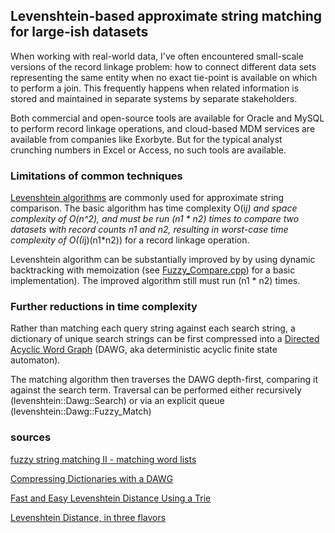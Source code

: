 
## Levenshtein-based approximate string matching for large-ish datasets

When working with real-world data, I've often encountered small-scale versions of the record linkage problem:  how to connect different data sets representing the same entity when no exact tie-point is available on which to perform a join.  This frequently happens when related information is stored and maintained in separate systems by separate stakeholders.

Both commercial and open-source tools are available for Oracle and MySQL to perform record linkage operations, and cloud-based MDM services are available from companies like Exorbyte.  But for the typical analyst crunching numbers in Excel or Access, no such tools are available.

### Limitations of common techniques

[Levenshtein algorithms](http://en.wikipedia.org/wiki/Levenshtein_distance) are commonly used for approximate string comparison.  The basic algorithm has time complexity O(i*j) and space complexity of O(n^2), and must be run (n1 * n2) times to compare two datasets with record counts n1 and n2, resulting in worst-case time complexity of O((i*j)(n1*n2)) for a record linkage operation.

Levenshtein algorithm can be substantially improved by by using dynamic backtracking with memoization (see [Fuzzy_Compare.cpp](https://github.com/stephenjlovell/fuzzy-matching/blob/master/Fuzzy_Compare.cpp)) for a basic implementation).  The improved algorithm still must run (n1 * n2) times.

### Further reductions in time complexity

Rather than matching each query string against each search string, a dictionary of unique search strings can be first compressed into a [Directed Acyclic Word Graph](http://en.wikipedia.org/wiki/Deterministic_acyclic_finite_state_automaton) (DAWG, aka deterministic acyclic finite state automaton).

The matching algorithm then traverses the DAWG depth-first, comparing it against the search term.  Traversal can be performed either recursively (levenshtein::Dawg::Search) or via an explicit queue (levenshtein::Dawg::Fuzzy_Match)

### sources

[fuzzy string matching II - matching word lists](http://fiber-space.de/wordpress/2011/01/07/fuzzy-string-matching-ii-matching-wordlists/)

[Compressing Dictionaries with a DAWG](http://stevehanov.ca/blog/index.php?id=115)

[Fast and Easy Levenshtein Distance Using a Trie](http://stevehanov.ca/blog/index.php?id=114)

[Levenshtein Distance, in three flavors](http://people.cs.pitt.edu/~kirk/cs1501/Pruhs/Spring2006/assignments/editdistance/Levenshtein%20Distance.htm)